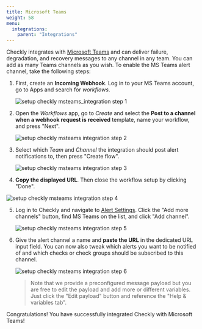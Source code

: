 ```yaml
---
title: Microsoft Teams
weight: 58
menu:
  integrations:
    parent: "Integrations"
---
```


Checkly integrates with [Microsoft Teams](https://www.microsoft.com/en/microsoft-365/microsoft-teams/free) and can 
deliver failure, degradation, and recovery messages to any channel in any team. You can add as many Teams channels as you wish.
To enable the MS Teams alert channel, take the following steps:

1. First, create an **Incoming Webhook**. Log in to your MS Teams account, go to Apps and search for *workflows*.
   
   ![setup checkly msteams_integration step 1](/docs/images/integrations/msteams/msteams_step1.png)

2. Open the *Workflows* app, go to *Create* and select the **Post to a channel when a webhook request is received** template, name your workflow, and press "Next".

   ![setup checkly msteams integration step 2](/docs/images/integrations/msteams/msteams_step2.png)

3. Select which *Team* and *Channel* the integration should post alert notifications to, then press "Create flow".

   ![setup checkly msteams integration step 3](/docs/images/integrations/msteams/msteams_step3.png)

4.  **Copy the displayed URL**. Then close the workflow setup by clicking "Done".

   ![setup checkly msteams integration step 4](/docs/images/integrations/msteams/msteams_step4.png)

   
5. Log in to Checkly and navigate to [Alert Settings](https://app.checklyhq.com/alert-settings/). 
   Click the "Add more channels" button, find MS Teams on the list, and click "Add channel".

   ![setup checkly msteams integration step 5](/docs/images/integrations/msteams/msteams_step5.png)


6. Give the alert channel a name and **paste the URL** in the dedicated URL input field. You can now also tweak
which alerts you want to be notified of and which checks or check groups should be subscribed to this channel.

   ![setup checkly msteams integration step 6](/docs/images/integrations/msteams/msteams_step6.png)

   > Note that we provide a preconfigured message payload but you are free to edit the payload and add more or different
   > variables. Just click the "Edit payload" button and reference the "Help & variables tab".

Congratulations! You have successfully integrated Checkly with Microsoft Teams!
